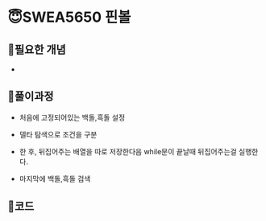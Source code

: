 # 😇SWEA5650 핀볼

## 👺필요한 개념

- 

## 👺풀이과정

- 처음에 고정되어있는 백돌,흑돌 설정

- 델타 탐색으로 조건을 구분

  

- 한 후, 뒤집어주는 배열을 따로 저장한다음 while문이 끝날때 뒤집어주는걸 실행한다.

- 마지막에 백돌,흑돌 검색

## 👺코드

```python


```


